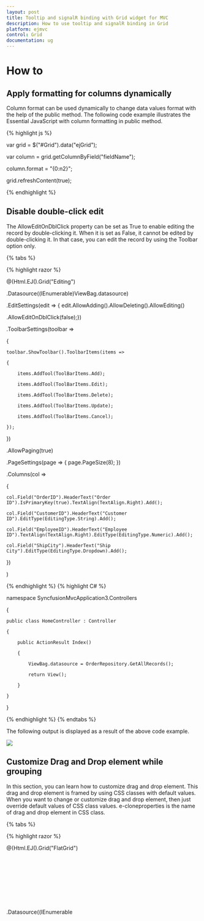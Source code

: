 ```yaml
---
layout: post
title: Tooltip and signalR binding with Grid widget for MVC
description: How to use tooltip and signalR binding in Grid
platform: ejmvc
control: Grid
documentation: ug
---
```

# How to

##  Apply formatting for columns dynamically

Column format can be used dynamically to change data values format with the help of the public method. The following code example illustrates the Essential JavaScript with column formatting in public method.

{% highlight js %}

var grid = $("#Grid").data("ejGrid");

var column = grid.getColumnByField("fieldName");

column.format = "{0:n2}";

grid.refreshContent(true);


{% endhighlight  %}


## Disable double-click edit

The AllowEditOnDblClick property can be set as True to enable editing the record by double-clicking it. When it is set as False, it cannot be edited by double-clicking it. In that case, you can edit the record by using the Toolbar option only.

{% tabs %}
 
{% highlight razor %}

@(Html.EJ().Grid<object>("Editing")

.Datasource((IEnumerable<object>)ViewBag.datasource)

.EditSettings(edit => { edit.AllowAdding().AllowDeleting().AllowEditing()

.AllowEditOnDblClick(false);})

.ToolbarSettings(toolbar =>

{

	toolbar.ShowToolbar().ToolbarItems(items =>

	{

		items.AddTool(ToolBarItems.Add);

		items.AddTool(ToolBarItems.Edit);

		items.AddTool(ToolBarItems.Delete);

		items.AddTool(ToolBarItems.Update);

		items.AddTool(ToolBarItems.Cancel);

	});

})

.AllowPaging(true)

.PageSettings(page => { page.PageSize(8); })

.Columns(col =>

{

	col.Field("OrderID").HeaderText("Order ID").IsPrimaryKey(true).TextAlign(TextAlign.Right).Add();

	col.Field("CustomerID").HeaderText("Customer ID").EditType(EditingType.String).Add();

	col.Field("EmployeeID").HeaderText("Employee ID").TextAlign(TextAlign.Right).EditType(EditingType.Numeric).Add();

	col.Field("ShipCity").HeaderText("Ship City").EditType(EditingType.Dropdown).Add();

})

)


{% endhighlight  %}
{% highlight C# %}

namespace SyncfusionMvcApplication3.Controllers

{

    public class HomeController : Controller

    {

        public ActionResult Index()

        {

            ViewBag.datasource = OrderRepository.GetAllRecords();

            return View();

        }         

    }	

}

{% endhighlight %}
{% endtabs %}


The following output is displayed as a result of the above code example.

![](How-to_images/Disable-double-click-edit_img1.png)


## Customize Drag and Drop element while grouping

In this section, you can learn how to customize drag and drop element. This drag and drop element is framed by using CSS classes with default values. When you want to change or customize drag and drop element, then just override default values of CSS class values. e-cloneproperties is the name of drag and drop element in CSS class.

{% tabs %}
 
{% highlight razor %}

<style type="text/css">

	.e-grid .e-cloneproperties 
	{

		background-color: black;

	}

</style>

@(Html.EJ().Grid<EditableOrder>("FlatGrid")

.Datasource((IEnumerable<object>)ViewBag.datasource)

.AllowGrouping(true)

.AllowPaging()

)

{% endhighlight  %}

{% highlight C# %}

namespace MVCSampleBrowser.Controllers

{

    public partial class GridController : Controller

    {
        public ActionResult Default()

        {
            ViewBag.datasource = OrderRepository.GetAllRecords();
            return View();
        }
    }
}

{% endhighlight  %}

{% endtabs %} 



The following output is displayed as a result of the above code example.

![](How-to_images/Customize-Drag-and-Drop-element-while-grouping_img1.png)

## Display Tooltip

To apply tooltip for cells, You need to use `CustomAttributes` in columns. For more reference, about [`CutomAttributes`](http://help.syncfusion.com/aspnetmvc/grid/columns#custom-attribute).

{% tabs %}


{% highlight razor %}


@(Html.EJ().Grid<OrdersView>("FlatGrid")

        .Datasource((IEnumerable<object>)ViewBag.datasource)

        .AllowPaging()

        .Columns(col =>

           {

               col.Field("OrderID").HeaderText("Order ID").TextAlign(TextAlign.Right).Width(75).Add();
               col.Field("CustomerID").HeaderText("Customer ID").Width(80).CustomAttributes(cus => cus.AddAttribute("title","")).Add();
               col.Field("EmployeeID").HeaderText("Employee ID").Width(75).TextAlign(TextAlign.Right).Add();       
			   col.Field("Freight").HeaderText("Freight").TextAlign(TextAlign.Right).Width(75).Format("{0:C}").Add();

           })

        )

{% endhighlight  %}

{% highlight C# %}

namespace MVCSampleBrowser.Controllers

{

    public partial class GridController : Controller

    {

        // GET: /Custom Attributes/



        public ActionResult Default()

        {

              // Data gets from DataContext

            var DataSource = new NorthwindDataContext().OrdersViews.ToList();

            ViewBag.datasource = DataSource;

            return View();

        }

    }

}

{% endhighlight  %}
{% endtabs %}   

## Set Dynamic DataSource to Grid

Grid control is capable of updating its dataSource as and when required. Grid method “DataSource” helps in achieving this and in this method parameter, you have to pass the new dataSource as List Collection.

For instance, consider a textbox above Grid and depending on its value, you can update a new datasource to Grid dynamically.

{% tabs %}
 

{% highlight razor %}

Enter EmployeeID Field Value:

<input type="text" id="colValue" />

<input type="button" id="customButton" value="Change DataSource">

@(Html.EJ().Grid<EJGrid.Models.Order>("Grid")

.Datasource((IEnumerable<object>)ViewBag.datasource)

.AllowPaging()

.Columns(col =>

{

	 col.Field("OrderID").HeaderText("Order ID").TextAlign(TextAlign.Right).Width(75).Add();

	 col.Field("EmployeeID").HeaderText("Employee ID").TextAlign(TextAlign.Right).Width(90).Add();

	 col.Field("Freight").HeaderText("Freight").Format("{0:c}").TextAlign(TextAlign.Right).Width(90).Add();

	 col.Field("ShipCity").HeaderText("Ship City").Width(90).Add();

	 col.Field("Child.Test").HeaderText("TEst").Format("{0:c}").Width(90).Add();

	 col.Field("ShipCountry").HeaderText("Ship Country").Width(90).Add();

})

)

<script>

	$("#customButton").ejButton({

	size: "Normal", click: function (args) {

	var obj = $("#Grid").ejGrid("instance");

	var value = $("#colValue").val();

	//Add custom paramter to the server

	var query = new ej.Query().addParams("EmployeeID", value);

	//Creating ejDataManager with UrlAdaptor

	var dm = ej.DataManager({ url: "/Home/GetData", adaptor: new ej.UrlAdaptor() });
	var promise = dm.executeQuery(query);
	promise.done(function (e) {

	//Assign the result to the grid dataSource using "dataSource" method.

	obj.dataSource(e.result);

	});



	}})

</script>

{% endhighlight  %}

{% highlight C# %}


namespace EJGrid.Controllers

{

    public class HomeController : Controller

    {

        public ActionResult Index()

        {

            ViewBag.datasource = null;

            return View();

        }



        public JsonResult GetData(int EmployeeID)

        {

            var data = new DataClasses1DataContext().Orders.Where(ds => ds.EmployeeID ==        EmployeeID).ToList();

            return Json(data, JsonRequestBehavior.AllowGet);

        }

    }

}


{% endhighlight %}
{% endtabs %} 

The following screenshot illustrates the output.

![](How-to_images/Set-Dynamic-DataSource-to-Grid_img1.png)


## Custom Binding for Grid CRUD operation

In Grid control DataManager is used for data processing. The adaptors of dataManager are customizable that can be extended for custom Binding with server-side for Grid CRUD operation.

For instance bind the data to Grid by using “remoteSaveAdaptor” and extend it to modify its update method to bind edited record values of Grid as “FormCollection” in server-side.

{% tabs %}

{% highlight razor %}

@(Html.EJ().Grid<EJGrid.Models.Order>("Grid")

        .Datasource(ds => ds.Json((IEnumerable<object>)ViewBag.datasource).UpdateURL("Home/Update")

            .InsertURL("Home/Insert").RemoveURL("Home/Remove").Adaptor("remoteSaveAdaptor"))

        .AllowSorting()

        .AllowPaging()

        .EditSettings(edit => { edit.AllowAdding().AllowDeleting().AllowEditing(); })

        .ToolbarSettings(toolbar =>

        {

            toolbar.ShowToolbar().ToolbarItems(items =>

            {

                items.AddTool(ToolBarItems.Add);

                items.AddTool(ToolBarItems.Edit);

                    items.AddTool(ToolBarItems.Delete);

                items.AddTool(ToolBarItems.Update);

                items.AddTool(ToolBarItems.Cancel);

            });

        })

        .Columns(col =>

        {

            col.Field("OrderID").HeaderText("Order ID").IsPrimaryKey(true).TextAlign(TextAlign.Right).Width(90).ValidationRules(v => v.AddRule("required", true).AddRule("number", true)).Add();

            col.Field("EmployeeID").HeaderText("Employee ID").TextAlign(TextAlign.Right).Width(90).ValidationRules(v => v.AddRule("required", true)).Add();

            col.Field("Freight").HeaderText("Freight").TextAlign(TextAlign.Right).Width(80).Add();

            col.Field("ShipName").HeaderText("ShipName").Width(150).Add();

        })

        .ClientSideEvents(eve => eve.Load("load"))

)


    var adaptor = new ej.remoteSaveAdaptor().extend({

        insert: function (dm, data, tableName) {

            return {

                url: dm.dataSource.insertUrl,

                dataType: 'json',

                contentType: "application/x-www-form-urlencoded; charset=utf-8",

                data: $("#GridEditForm").serialize()

            };

        },

        update: function (dm, keyField, value, tableName) {

            return {

                type: "POST",

                url: dm.dataSource.updateUrl+"?id="+value.OrderID,

                dataType: 'json',

                contentType: "application/x-www-form-urlencoded; charset=utf-8",

                data: $("#GridEditForm").serialize()

            };

        },

    })



    function load(args) {

        this.model.dataSource.adaptor = new adaptor();

    }

{% endhighlight %}



{% highlight C# %}

namespace EJGrid.Controllers

{

    public class HomeController : Controller

    {

        public ActionResult Index()

        {

            ViewBag.datasource = OrderRepository.GetAllRecords();

            return View();

        }



        public ActionResult Update(int id, FormCollection value)

        {

            var ord = new EditableOrder();

            ord.OrderID = id;

            if (value["EmployeeID"] != "")

            ord.EmployeeID = Convert.ToInt32(value["EmployeeID"]);

            if (value["Freight"] != "")

            ord.Freight = Convert.ToDecimal(value["Freight"]);

            if (value["ShipCity"] != null)

            ord.ShipCity = value["ShipCity"];

            OrderRepository.Update(ord);

            var data = OrderRepository.GetAllRecords();

            return Json(data, JsonRequestBehavior.AllowGet);

        }

        public ActionResult Insert(FormCollection value)

        {

            var ord = new EditableOrder();

            ord.OrderID = Convert.ToInt32(value["OrderID"]);

            if (value["EmployeeID"] != "")

                ord.EmployeeID = Convert.ToInt32(value["EmployeeID"]);

            if (value["Freight"] != "")

                ord.Freight = Convert.ToDecimal(value["Freight"]);

            if (value["ShipCity"] != null)

                ord.ShipCity = value["ShipCity"];

            OrderRepository.Add(ord);

            var data = OrderRepository.GetAllRecords();

            return Json(data, JsonRequestBehavior.AllowGet);

        }

    }

}

{% endhighlight %}
{% endtabs %}    

 ![](How-to_images/Custom-CRUD_img1.png)
 
  
## Binding SignalR endpoint

Grid  supports SignalR features for live updates in record. Please find the below option to configure signalR with Grid. 

1) Before configure SignalR with ejGrid. You need to Setup SignalR configuration in visual studio project. For reference, please find the link.

N> [signalR](http://www.asp.net/signalr/overview/getting-started/tutorial-getting-started-with-signalr#setup "signalr") 



2) After configuration of SignalR, you have to create Hub for communication between different actions of grid. 
{% highlight c# %}

public class SignalHub: Hub

{

	public void modify(string action, string details)

	{

		Clients.All.modify(action, details);

	}

}

{% endhighlight %}

3) Implementation of SignalR communication with Grid through Hub.

{% tabs %}


{% highlight razor %}


@(Html.EJ().Grid<OrdersView>("FlatGrid")

        .Datasource((IEnumerable<object>)ViewBag.datasource)

        .AllowPaging()

        .Columns(col =>

           {

            col.Field("OrderID").HeaderText("Order ID").IsPrimaryKey(true).TextAlign(TextAlign.Right).Width(75).Add();
            col.Field("CustomerID").HeaderText("Customer ID").Width(80).Add();
            col.Field("EmployeeID").HeaderText("Employee ID").TextAlign(TextAlign.Right).Width(75).Add();
            col.Field("Freight").HeaderText("Freight").TextAlign(TextAlign.Right).Width(75).Format("{0:C}").Add();
            col.Field("ShipCity").HeaderText("Ship City").Width(80).Add();

           })

        )
	<!--Reference the SignalR library. -->	
<script src="~/Scripts/jquery.signalR-1.1.4.min.js"></script>
<!--Reference the autogenerated SignalR hub script. -->
<script src="@Url.Content("~/signalr/hubs")" type="text/javascript"></script>
<script>
    $(function () {
        window.signal = $.connection.signalHub;
        window.signal.client.modify = function (action, details) {
            details = JSON.parse(details);
            if (action == "add") $("#FlatGrid").ejGrid("addRecord", details);
            else if (action == "beginedit") $("#Editing").ejGrid("updateRecord", "OrderID", details);
            else $("#Editing").ejGrid("deleteRecord", "OrderID", details);
        };
        $.connection.hub.start().done(function () {
            window.actionComplete = function (args) {
                if (args.requestType == "save" || args.requestType == "delete") window.signal.server.modify(args.requestType == "delete" ? args.requestType : window.previousAction, JSON.stringify(args.data));
                if (args.requestType != "delete") window.previousAction = args.requestType;
            }
        });
    })
</script>

{% endhighlight  %}

{% highlight C# %}

namespace MVCSampleBrowser.Controllers

{

    public partial class GridController : Controller

    {

        // GET: /Custom Attributes/



        public ActionResult Default()

        {

              // Data gets from DataContext

            var DataSource = new NorthwindDataContext().OrdersViews.ToList();

            ViewBag.datasource = DataSource;

            return View();

        }

    }

}

{% endhighlight  %}
{% endtabs %}   

## Copy data from Excel to Grid

This [blog](https://www.syncfusion.com/blogs/post/Copying-and-Pasting-Excel-Sheet-Data-to-Grid-ASPNET-MVC.aspx) is about conversion of Excel to JSON data. After got JSON data you can bind it to Grid. 


## Use NHibernate with Grid

### NHibernate

NHibernate is an object-relational mapping (ORM) solution for the Microsoft .NET platform. It provides a framework for mapping an object-oriented domain model to a traditional relational database.

### Populate Grid with data by using NHibernate

You can populate the Grid with data obtained by using NHibernate. The UrlAdaptor can be used for data binding and to handle the request and response from the server. You can use the CRUD URL mappers (InsertUrl/UpdateUrl/RemoveUrl/CrudUrl) to provide the action/method to be called while editing.

The Grid initialization is as follows.

{% tabs %}

{% highlight razor %}

@(Html.EJ().Grid<EmployeeMap>("Grid")

.Datasource(ds =>

	ds.URL("Home/GetData") //Action which returns data

	.InsertURL("Home/PerformInsert") 

	.UpdateURL("Home/PerformUpdate")

	.RemoveURL("Home/PerformDelete")

	.Adaptor(AdaptorType.UrlAdaptor)

)

.AllowPaging()

.EditSettings(edit => edit.AllowEditing().AllowAdding().AllowDeleting().EditMode(EditMode.Normal))

.ToolbarSettings(tools => tools.ShowToolbar().ToolbarItems(items =>

{

	items.AddTool(ToolBarItems.Add);

	items.AddTool(ToolBarItems.Edit);

	items.AddTool(ToolBarItems.Delete);

	items.AddTool(ToolBarItems.Update);

	items.AddTool(ToolBarItems.Cancel);

}))

.Columns(col =>

{

	col.Field("EmployeeID").HeaderText("Employee ID").IsPrimaryKey(true).TextAlign(TextAlign.Right).Width(75).Add();

	col.Field("FirstName").HeaderText("First Name").Width(80).Add();

	col.Field("LastName").HeaderText("Last Name").Add();

	col.Field("Designation").HeaderText("Designation"). Width(75).Add();

})

)

{% endhighlight %}
{% highlight C# %}

namespace UsingNHibernate.Controllers

{

    public class HomeController : Controller

    {

        public IEnumerable<EmployeeMap> list { get; set; }



        public ActionResult Index()

        {



            return View();

        }



        //PROVIDE GRID DATASOURCE

        public ActionResult GetData()

        {

            using (ISession session = AppSession.OpenSession())

            {

                list = session.Query<EmployeeMap>().ToList();

            }

            return Json(new { result = list, count = list.Count() }, JsonRequestBehavior.AllowGet);

        }



        //PERFORM INSERT

        public ActionResult PerformInsert(string action, EmployeeMap value)

        {

            using (ISession session = AppSession.OpenSession())

            {

                using (ITransaction transaction = session.BeginTransaction())

                {

                    session.Save(value);

                    transaction.Commit();

                }

                list = session.Query<EmployeeMap>().ToList();

            }

            return Json(new { result = value, count = list.Count() }, JsonRequestBehavior.AllowGet);

        }



        //PERFORM UPDATE

        public ActionResult PerformUpdate(int key, EmployeeMap value)

        {

            using (ISession session = AppSession.OpenSession())

            {

                var employeetoUpdate = session.Get<EmployeeMap>(key);



                employeetoUpdate.Designation = value.Designation;

                employeetoUpdate.FirstName = value.FirstName;

                employeetoUpdate.LastName = value.LastName;



                using (ITransaction transaction = session.BeginTransaction())

                {

                    session.Save(employeetoUpdate);

                    transaction.Commit();

                }

                list = session.Query<EmployeeMap>().ToList();

            }



            return Json(new { result = value, count = list.Count() }, JsonRequestBehavior.AllowGet);

        }



        //PERFORM DELETE

        public ActionResult PerformDelete(int key)

        {

            using (ISession session = AppSession.OpenSession())

            {

                using (ITransaction transaction = session.BeginTransaction())

                {

                    session.Delete(session.Get<EmployeeMap>(key));

                    transaction.Commit();

                }

                list = session.Query<EmployeeMap>().ToList();

            }

            return Content("Success"); // Json(new { result = list, count = list.Count() }, JsonRequestBehavior.AllowGet);

        }



    }

}

{% endhighlight %}
{% endtabs %}  
The SessionFactory used by the application is as follows.


{% highlight c# %}
public static class AppSession

{

	public static ISession OpenSession()

	{

		var configuration = new Configuration();

		var configurationPath = HttpContext.Current.Server.MapPath(@"~\Models\nHibernateConfig\Employee.cfg.xml");

		configuration.Configure(configurationPath);

		var employeeConfigurationFile = HttpContext.Current.Server.MapPath(@"~\Models\nHibernateConfig\EmployeeMap.hbm.xml");

		configuration.AddFile(employeeConfigurationFile);

		ISessionFactory sessionFactory = configuration.BuildSessionFactory();

		return sessionFactory.OpenSession();

	}

}

{% endhighlight  %}

N> In the above code example, the ORM mapping is performed by using the xml-documents and the mapping files are Employee.cfg.xml and EmployeeMap.hbm.xml

## Adding comments in the Exported file (Excel, Word or Pdf)

We can add comments in the exported file while exporting the grid control.

# Adding comments in Excel sheet

Using the Range property and AddComment method of the XlsIO IRange Class, we will add comments to any cell of particular range in Excel sheet. 

{% tabs %}

{% highlight razor %}

    @(Html.EJ().Grid<OrdersView>("FlatGrid")
        .Datasource((IEnumerable<object>)ViewBag.datasource)
        .ToolbarSettings(toolBar => toolBar.ShowToolbar().ToolbarItems(items =>
            {
              items.AddTool(ToolBarItems.ExcelExport);                    
            }))
        .AllowPaging()
        .Columns(col =>
        {
            col.Field("OrderID").HeaderText("Order ID").TextAlign(TextAlign.Right).Add();
            col.Field("CustomerID").HeaderText("Customer ID").Add();
            col.Field("EmployeeID").HeaderText("Employee ID").TextAlign(TextAlign.Right). Add();          
            col.Field("Freight").HeaderText("Freight").TextAlign(TextAlign.Right).Add();
        })) 
        
{% endhighlight %}
{% highlight c# %}

    public partial class GridController : Controller
    {

        public ActionResult ExportingGrid()
        {
            var DataSource = new NorthwindDataContext().OrdersViews.ToList();
            ViewBag.datasource = DataSource;
            return View();
        }
        public void ExportToExcel(string GridModel)
        {
            GridProperties gridProperty = (GridProperties)Utils.DeserializeToModel(typeof(GridProperties), GridModel);
            ExcelExport exp = new ExcelExport();
            IEnumerable data = new NorthwindDataContext().OrdersViews.ToList();
            IWorkbook book = exp.Export(gridProperty, (IEnumerable)data, "Export.xlsx", ExcelVersion.Excel2010, false, false, "flat-lime", true);            
            book.ActiveSheet.Range["A1:D1"].Merge();
            book.ActiveSheet.Range["A1"].Text = "*Exported Grid Data";//Adding text to the cells of particular range
            book.ActiveSheet.Range["A1"].AddComment().Text = "*Add Comments";//Adding comments to cells of particular range
            book.SaveAs("Export.xlsx", ExcelSaveType.SaveAsXLS, System.Web.HttpContext.Current.Response, ExcelDownloadType.Open);
        }          
    }

{% endhighlight %}
{% endtabs %}

The following screenshot displays the exported grid with comments added to cells

![](How-to_images/Add-comments-in-the-Exported-file_img1.png)

# Adding Comments in Exported Word document

We can add comments to the word document using the AppendComment method in the Wcomment class of the DocIO namespace. We can traverse through the required row/cell with the help of Wtable class and thus can append the comment to the table cell.

{% tabs %}

{% highlight razor %}

    @(Html.EJ().Grid<OrdersView>("FlatGrid")
        .Datasource((IEnumerable<object>)ViewBag.datasource)
        .ToolbarSettings(toolBar => toolBar.ShowToolbar().ToolbarItems(items =>
            {                    
              items.AddTool(ToolBarItems.WordExport);                    
            }))
        .AllowPaging()
        .Columns(col =>
        {
            col.Field("OrderID").HeaderText("Order ID").TextAlign(TextAlign.Right).Add();
            col.Field("CustomerID").HeaderText("Customer ID").Add();
            col.Field("EmployeeID").HeaderText("Employee ID").TextAlign(TextAlign.Right). Add();          
            col.Field("Freight").HeaderText("Freight").TextAlign(TextAlign.Right).Add();            
        })) 

{% endhighlight %}
{% highlight c# %}

    public partial class GridController : Controller
    {

        public ActionResult ExportingGrid()
        {
            var DataSource = new NorthwindDataContext().OrdersViews.ToList();
            ViewBag.datasource = DataSource;
            return View();
        }
        public void ExportToWord(string GridModel)
        {
            WordExport exp = new WordExport();
            var DataSource = new NorthwindDataContext().OrdersViews.ToList();
            GridProperties gridProperty = (GridProperties)Utils.DeserializeToModel(typeof(GridProperties), GridModel);
            IWordDocument document = exp.Export(gridProperty, (IEnumerable)data, "Export.docx", false, false, "flat-lime", true);
            var table = document.Sections[0].Tables[0];
            table.AddRow();//Add new row to the gridtable                    
            var para = table.Rows[0].Cells[0].AddParagraph().AppendComment("*Comments added");
            document.Save("Export.docx", FormatType.Docx, System.Web.HttpContext.Current.Response, HttpContentDisposition.Attachment);
        }
          
    }
    
{% endhighlight %}
{% endtabs %}

The following screenshot shows the exported grid with comments added to the document.

![](How-to_images/Add-comments-in-the-Exported-file_img2.png)

# Adding Comments in Exported Pdf document

We can add comments to a pdf documents using the annotation support provided in the Pdf namespace. The Annotation added can be of any format such as freeTextAnnotation, popUpAnnotation, LineAnnotation etc., Based on our requirement, we can add annotation which is available under Syncfusion.Pdf.Interactive namespace.

{% tabs %}

{% highlight razor %}

    @(Html.EJ().Grid<OrdersView>("FlatGrid")
        .Datasource((IEnumerable<object>)ViewBag.datasource)
        .ToolbarSettings(toolBar => toolBar.ShowToolbar().ToolbarItems(items =>
            {
              items.AddTool(ToolBarItems.PdfExport);                    
            }))
        .AllowPaging()
        .Columns(col =>
        {
            col.Field("OrderID").HeaderText("Order ID").TextAlign(TextAlign.Right).Add();
            col.Field("CustomerID").HeaderText("Customer ID").Add();
            col.Field("EmployeeID").HeaderText("Employee ID").TextAlign(TextAlign.Right). Add();          
            col.Field("Freight").HeaderText("Freight").TextAlign(TextAlign.Right).Add();
        })) 
        
{% endhighlight %}
{% highlight c# %}

    public partial class GridController : Controller
    {

        public ActionResult ExportingGrid()
        {
            var DataSource = new NorthwindDataContext().OrdersViews.ToList();
            ViewBag.datasource = DataSource;
            return View();
        }
        public void ExportToPdf(string GridModel)
        {
            PdfExport exp = new PdfExport();
            var DataSource = new NorthwindDataContext().OrdersViews.ToList();
            GridProperties gridProperty = (GridProperties)Utils.DeserializeToModel(typeof(GridProperties), GridModel);
            PdfDocument pdfdocument = exp.Export(gridProperty, (IEnumerable)data, "Export.pdf", false, false, "flat-lime", true);           
            RectangleF rectangle = new RectangleF(120, 20, 20, 125);
            //Creates a new pop-up annotation.
            PdfPopupAnnotation popupAnnotation = new PdfPopupAnnotation(rectangle, "*Comments added");
            popupAnnotation.Border.Width = 2;
            popupAnnotation.Border.HorizontalRadius = 10;
            popupAnnotation.Border.VerticalRadius = 20;            
            //Sets the PDF pop-up icon.
            popupAnnotation.Icon = PdfPopupIcon.Comment;
            //Adds the annotation to page.
            pdfdocument.Pages[0].Annotations.Add(popupAnnotation);
            pdfdocument.Save("Export.pdf", Response, HttpReadType.Save);
        }
          
    }
    
{% endhighlight %}
{% endtabs %}

The following screenshot displays the exported grid with comments added to cells.

![](How-to_images/Add-comments-in-the-Exported-file_img3.png)

## Adding header and footer in the Exported file (Excel, Word or Pdf)

We can add header and footer in the exported file while exporting the grid control.

# Adding header and footer in Excel sheet

Using the Range Text property and SetValue method of the XlsIO IRange Class, we can add headers and footers in Excel sheet. 

{% tabs %}

{% highlight razor %}

    @(Html.EJ().Grid<OrdersView>("FlatGrid")
        .Datasource((IEnumerable<object>)ViewBag.datasource)
        .ToolbarSettings(toolBar => toolBar.ShowToolbar().ToolbarItems(items =>
            {
              items.AddTool(ToolBarItems.ExcelExport);                    
            }))
        .AllowPaging()
        .Columns(col =>
        {
            col.Field("OrderID").HeaderText("Order ID").TextAlign(TextAlign.Right).Add();
            col.Field("CustomerID").HeaderText("Customer ID").Add();
            col.Field("EmployeeID").HeaderText("Employee ID").TextAlign(TextAlign.Right). Add();          
            col.Field("Freight").HeaderText("Freight").TextAlign(TextAlign.Right).Add();
        })) 
        
{% endhighlight %}
{% highlight c# %}

    public partial class GridController : Controller
    {

        public ActionResult ExportingGrid()
        {
            var DataSource = new NorthwindDataContext().OrdersViews.ToList();
            ViewBag.datasource = DataSource;
            return View();
        }
        public void ExportToExcel(string GridModel)
        {
            GridProperties gridProperty = (GridProperties)Utils.DeserializeToModel(typeof(GridProperties), GridModel);
            ExcelExport exp = new ExcelExport();
            IEnumerable data = new NorthwindDataContext().OrdersViews.ToList();
            IWorkbook book = exp.Export(gridProperty, (IEnumerable)data, "Export.xlsx", ExcelVersion.Excel2010, false, false, "flat-lime", true);
            book.ActiveSheet.InsertRow(1);

            // Merging the sheet from Range A1 to D1 for adding title space
            book.ActiveSheet.Range["A1:D1"].Merge();

            //Adding the title using Text property
            book.ActiveSheet.Range["A1"].Text = "Grid Order Data";
            book.ActiveSheet.Range["A1"].CellStyle.HorizontalAlignment = ExcelHAlign.HAlignCenter;//set text alignment

            //Adding footer using SetValue method
            book.ActiveSheet.SetValue(book.ActiveSheet.Rows.Length + 2, book.ActiveSheet.Columns.Length - 3, "CopyRights");
            book.SaveAs("Export.xlsx", ExcelSaveType.SaveAsXLS, System.Web.HttpContext.Current.Response, ExcelDownloadType.Open);
        }          
    }

{% endhighlight %}
{% endtabs %}

# Adding header and footer in Exported Word document

We can add header and footer to the word document using the HeadersFooters property in the WHeadersFooters class of the DocIO namespace. We can create an instance of the IWParagraph class and append the header/footer text to it using the AppendText method.

{% tabs %}

{% highlight razor %}

    @(Html.EJ().Grid<OrdersView>("FlatGrid")
        .Datasource((IEnumerable<object>)ViewBag.datasource)
        .ToolbarSettings(toolBar => toolBar.ShowToolbar().ToolbarItems(items =>
            {                    
              items.AddTool(ToolBarItems.WordExport);                    
            }))
        .AllowPaging()
        .Columns(col =>
        {
            col.Field("OrderID").HeaderText("Order ID").TextAlign(TextAlign.Right).Add();
            col.Field("CustomerID").HeaderText("Customer ID").Add();
            col.Field("EmployeeID").HeaderText("Employee ID").TextAlign(TextAlign.Right). Add();          
            col.Field("Freight").HeaderText("Freight").TextAlign(TextAlign.Right).Add();            
        })) 

{% endhighlight %}
{% highlight c# %}

    public partial class GridController : Controller
    {

        public ActionResult ExportingGrid()
        {
            var DataSource = new NorthwindDataContext().OrdersViews.ToList();
            ViewBag.datasource = DataSource;
            return View();
        }
        public void ExportToWord(string GridModel)
        {
            WordExport exp = new WordExport();
            var DataSource = new NorthwindDataContext().OrdersViews.ToList();
            GridProperties gridProperty = (GridProperties)Utils.DeserializeToModel(typeof(GridProperties), GridModel);
            IWordDocument document = exp.Export(gridProperty, (IEnumerable)DataSource, "Export.docx", false, false, "flat-lime", true);
            IWParagraph para = new WParagraph(document);

            //Add header to the word document
            para = document.Sections[0].HeadersFooters.Header.AddParagraph();
            //Insert the header text using AppendText method
            para.AppendText("[Header]");
            //Add footer to the word document
            para = document.Sections[0].HeadersFooters.Footer.AddParagraph();
            //Insert the footer text using AppendText method
            para.AppendText("[Footer]");

            //Adding Title to the Grid
            var index = document.LastSection.Body.ChildEntities.IndexOf(document.LastSection.Tables[0]);
            WParagraph para1 = new WParagraph(document);
            para1.Text = "Grid Title";
            document.LastSection.Body.ChildEntities.Insert(index, para1); 
            document.Save("Export.docx", FormatType.Docx, System.Web.HttpContext.Current.Response, HttpContentDisposition.Attachment);
        }
          
    }
    
{% endhighlight %}
{% endtabs %}

# Adding header and footer in Exported Pdf document

We can add header/footer to a pdf documents using PdfPageTemplateElement class. The header and footer can contain any types of element including dynamic fields.

{% tabs %}

{% highlight razor %}

    @(Html.EJ().Grid<OrdersView>("FlatGrid")
        .Datasource((IEnumerable<object>)ViewBag.datasource)
        .ToolbarSettings(toolBar => toolBar.ShowToolbar().ToolbarItems(items =>
            {
              items.AddTool(ToolBarItems.PdfExport);                    
            }))
        .AllowPaging()
        .Columns(col =>
        {
            col.Field("OrderID").HeaderText("Order ID").TextAlign(TextAlign.Right).Add();
            col.Field("CustomerID").HeaderText("Customer ID").Add();
            col.Field("EmployeeID").HeaderText("Employee ID").TextAlign(TextAlign.Right). Add();          
            col.Field("Freight").HeaderText("Freight").TextAlign(TextAlign.Right).Add();
        })) 
        
{% endhighlight %}
{% highlight c# %}

    public partial class GridController : Controller
    {

        public ActionResult ExportingGrid()
        {
            var DataSource = new NorthwindDataContext().OrdersViews.ToList();
            ViewBag.datasource = DataSource;
            return View();
        }
        public ActionResult ExportToPdf(string GridModel)
        {
            var DataSource = new NorthwindDataContext().OrdersViews.ToList();
            GridProperties gridProperty = (GridProperties)Utils.DeserializeToModel(typeof(GridProperties), GridModel);
            PdfExport exp = new PdfExport();
            PdfDocument pdfdocument = exp.Export(gridProperty, (IEnumerable)DataSource, "Export.pdf", false, false, "flat-lime", true);

            RectangleF rect = new RectangleF(0, 0, pdfdocument.PageSettings.Width, 50);

            //create a header pager template
            PdfPageTemplateElement header = new PdfPageTemplateElement(rect);

            //create a footer pager template
            PdfPageTemplateElement footer = new PdfPageTemplateElement(rect);

            Font f = new Font("Helvetica", 10, System.Drawing.FontStyle.Bold);

            PdfFont font = new PdfTrueTypeFont(f, true);

            header.Graphics.DrawString("Demo Report", font, PdfBrushes.Black, new Point(250, 0)); //Add custom text to the Header
            pdfdocument.Template.Top = header; //Append custom template to the document           

            footer.Graphics.DrawString("CopyRights", font, PdfBrushes.Gray, new Point(250, 0));//Add Custom text to footer
            pdfdocument.Template.Bottom = footer;//Add the footer template to document
            pdfdocument.Save(Server.MapPath("/Output/Export.pdf"));
            return RedirectToAction("Index");
        }
          
    }
    
{% endhighlight %}
{% endtabs %}

# External Search in Grid

Using `search` method of grid, you can search the string in grid externally without using in-built toolbar search support. While using `search` method it is necessary to set `AllowSearching` property as `true`. The following code example explains the above behavior.
{% tabs %}
{% highlight razor %}
<input type="text" id="srchstr" class="e-ejinputtext" />

@(Html.EJ().Button("search")
.Text("Searching")
.ClientSideEvents(eve => { eve.Click("onSearching"); })
)
@(Html.EJ().Grid<OrdersView>("Grid")
.Datasource((IEnumerable<object>)ViewBag.datasource)
.AllowPaging()
.AllowSearching()
.Columns(col =>
{
col.Field("OrderID").Add();
col.Field("CustomerID").Add();
col.Field("EmployeeID").Add();
col.Field("Freight").Add();
col.Field("ShipCity").Add();
col.Field("ShipCountry").Add();
})

)

{% endhighlight %}

{% highlight js %}
function onSearching(args) {
var obj = $("#Grid").ejGrid("instance");
var val = $("#srchstr").val();
obj.search(val);
}
{% endhighlight %}

{% highlight C# %}

namespace SyncfusionMvcApplication3.Controllers

{
  public class HomeController : Controller
    {
        public ActionResult Index()
           {
             ViewBag.datasource = OrderRepository.GetAllRecords();
             return View();
            }         
     }	
}
{% endhighlight %}
{% endtabs %}
The following output is displayed as a result of the above code example.
![](How-to_images/ExternalSearching_img1.jpeg)


